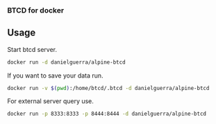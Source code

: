 ### BTCD for docker

## Usage

Start btcd server.

```bash
docker run -d danielguerra/alpine-btcd
```

If you want to save your data run.

```bash
docker run -v $(pwd):/home/btcd/.btcd -d danielguerra/alpine-btcd
```

For external server query use.

```bash
docker run -p 8333:8333 -p 8444:8444 -d danielguerra/alpine-btcd
```
